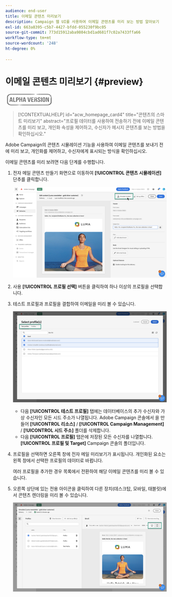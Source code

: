 ```yaml
---
audience: end-user
title: 이메일 콘텐츠 미리보기
description: Campaign 웹 UI를 사용하여 이메일 콘텐츠를 미리 보는 방법 알아보기
exl-id: 663a8395-c5b7-4427-bfdd-055230f9bc05
source-git-commit: 773d15912aba9804cbd1ad681f7c02a7433ffa66
workflow-type: tm+mt
source-wordcount: '248'
ht-degree: 0%

---
```


# 이메일 콘텐츠 미리보기 {#preview}

![](../assets/do-not-localize/badge.png)

>[!CONTEXTUALHELP]
>id="acw_homepage_card4"
>title="콘텐츠의 스마트 미리보기"
>abstract="프로필 데이터를 사용하여 전송하기 전에 이메일 콘텐츠를 미리 보고, 개인화 속성을 제어하고, 수신자가 메시지 콘텐츠를 보는 방법을 확인하십시오."

Adobe Campaign의 콘텐츠 시뮬레이션 기능을 사용하여 이메일 콘텐츠를 보내기 전에 미리 보고, 개인화를 제어하고, 수신자에게 표시되는 방식을 확인하십시오.

이메일 콘텐츠를 미리 보려면 다음 단계를 수행합니다.

1. 전자 메일 콘텐츠 만들기 화면으로 이동하여 **[!UICONTROL 콘텐츠 시뮬레이션]** 단추를 클릭합니다.

   ![](assets/simulate.png)

1. 사용 **[!UICONTROL 프로필 선택]** 버튼을 클릭하여 하나 이상의 프로필을 선택합니다.
1. 테스트 프로필과 프로필을 결합하여 이메일을 미리 볼 수 있습니다.

   ![](assets/preview-profile.png)

   * 다음 **[!UICONTROL 테스트 프로필]** 탭에는 데이터베이스의 추가 수신자와 가상 수신자인 모든 시드 주소가 나열됩니다. Adobe Campaign 콘솔에서 을 만들어 **[!UICONTROL 리소스]** / **[!UICONTROL Campaign Management]** / **[!UICONTROL 시드 주소]** 폴더를 삭제합니다.
   * 다음 **[!UICONTROL 프로필]** 탭은에 저장된 모든 수신자를 나열합니다. **[!UICONTROL 프로필 및 Target]** Campaign 콘솔의 폴더입니다.

1. 프로필을 선택하면 오른쪽 창에 전자 메일 미리보기가 표시됩니다. 개인화된 요소는 왼쪽 창에서 선택한 프로필의 데이터로 바뀝니다.

   여러 프로필을 추가한 경우 목록에서 전환하여 해당 이메일 콘텐츠를 미리 볼 수 있습니다.

1. 오른쪽 상단에 있는 전용 아이콘을 클릭하여 다른 장치(데스크탑, 모바일, 태블릿)에서 콘텐츠 렌더링을 미리 볼 수 있습니다.

   ![](assets/preview.png)



